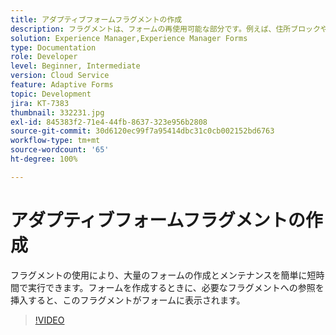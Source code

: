 ```yaml
---
title: アダプティブフォームフラグメントの作成
description: フラグメントは、フォームの再使用可能な部分です。例えば、住所ブロックや法的情報などがフラグメントになります。
solution: Experience Manager,Experience Manager Forms
type: Documentation
role: Developer
level: Beginner, Intermediate
version: Cloud Service
feature: Adaptive Forms
topic: Development
jira: KT-7383
thumbnail: 332231.jpg
exl-id: 845383f2-71e4-44fb-8637-323e956b2808
source-git-commit: 30d6120ec99f7a95414dbc31c0cb002152bd6763
workflow-type: tm+mt
source-wordcount: '65'
ht-degree: 100%

---
```


# アダプティブフォームフラグメントの作成

フラグメントの使用により、大量のフォームの作成とメンテナンスを簡単に短時間で実行できます。フォームを作成するときに、必要なフラグメントへの参照を挿入すると、このフラグメントがフォームに表示されます。

>[!VIDEO](https://video.tv.adobe.com/v/332231?quality=12&learn=on)
